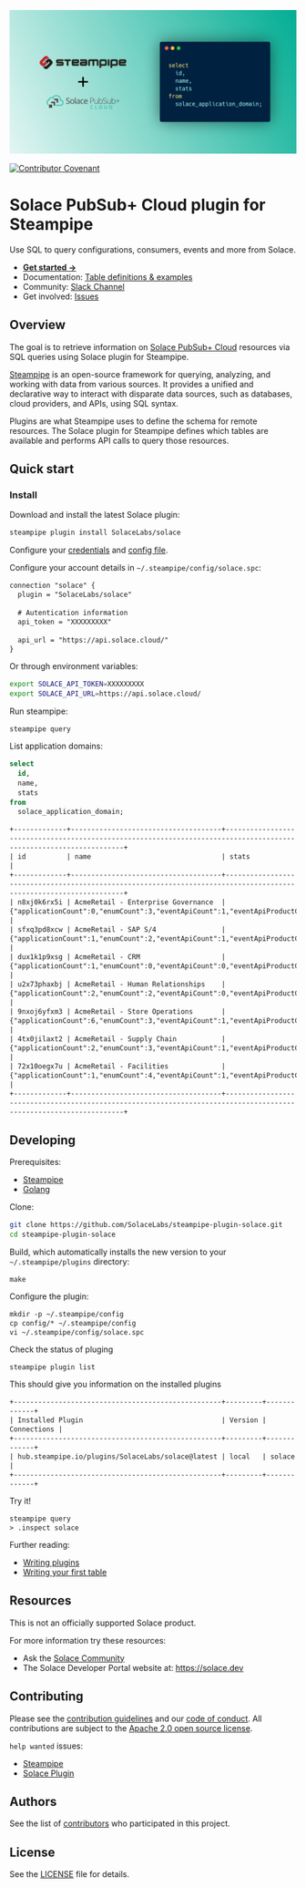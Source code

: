 ![image](docs/images/steampipe-solace-plugin.png)

[![Contributor Covenant](https://img.shields.io/badge/Contributor%20Covenant-v2.0%20adopted-ff69b4.svg)](CODE_OF_CONDUCT.md)

# Solace PubSub+ Cloud plugin for Steampipe

Use SQL to query configurations, consumers, events and more from Solace.

- **[Get started →](https://hub.steampipe.io/plugins/solacelabs/solace)**
- Documentation: [Table definitions & examples](https://hub.steampipe.io/plugins/solacelabs/solace/tables)
- Community: [Slack Channel](https://steampipe.io/community/join)
- Get involved: [Issues](https://github.com/solacelabs/steampipe-plugin-solace/issues)

## Overview

The goal is to retrieve information on [Solace PubSub+ Cloud](https://solace.com/products/platform/cloud/) resources via SQL queries using Solace plugin for Steampipe.

[Steampipe](https://steampipe.io) is an open-source framework for querying, analyzing, and working with data from various sources. It provides a unified and declarative way to interact with disparate data sources, such as databases, cloud providers, and APIs, using SQL syntax.

Plugins are what Steampipe uses to define the schema for remote resources. The Solace plugin for Steampipe defines which tables are available and performs API calls to query those resources.

## Quick start

### Install

Download and install the latest Solace plugin:

```bash
steampipe plugin install SolaceLabs/solace
```

Configure your [credentials](https://hub.steampipe.io/plugins/solacelabs/solace#credentials) and [config file](https://hub.steampipe.io/plugins/solacelabs/solace#configuration).

Configure your account details in `~/.steampipe/config/solace.spc`:

```hcl
connection "solace" {
  plugin = "SolaceLabs/solace"

  # Autentication information
  api_token = "XXXXXXXXX"

  api_url = "https://api.solace.cloud/"
}
```

Or through environment variables:

```sh
export SOLACE_API_TOKEN=XXXXXXXXX
export SOLACE_API_URL=https://api.solace.cloud/
```

Run steampipe:

```shell
steampipe query
```

List application domains:

```sql
select
  id,
  name,
  stats
from
  solace_application_domain;
```

```
+-------------+-------------------------------------+-------------------------------------------------------------------------------------------------------------------+
| id          | name                                | stats                                                                                                             |
+-------------+-------------------------------------+-------------------------------------------------------------------------------------------------------------------+
| n8xj0k6rx5i | AcmeRetail - Enterprise Governance  | {"applicationCount":0,"enumCount":3,"eventApiCount":1,"eventApiProductCount":0,"eventCount":2,"schemaCount":2}    |
| sfxq3pd8xcw | AcmeRetail - SAP S/4                | {"applicationCount":1,"enumCount":2,"eventApiCount":1,"eventApiProductCount":1,"eventCount":8,"schemaCount":26}   |
| dux1k1p9xsg | AcmeRetail - CRM                    | {"applicationCount":1,"enumCount":0,"eventApiCount":0,"eventApiProductCount":0,"eventCount":3,"schemaCount":1}    |
| u2x73phaxbj | AcmeRetail - Human Relationships    | {"applicationCount":2,"enumCount":2,"eventApiCount":0,"eventApiProductCount":0,"eventCount":3,"schemaCount":5}    |
| 9nxoj6yfxm3 | AcmeRetail - Store Operations       | {"applicationCount":6,"enumCount":3,"eventApiCount":1,"eventApiProductCount":0,"eventCount":2,"schemaCount":2}    |
| 4tx0jilaxt2 | AcmeRetail - Supply Chain           | {"applicationCount":2,"enumCount":3,"eventApiCount":1,"eventApiProductCount":0,"eventCount":2,"schemaCount":2}    |
| 72x10oegx7u | AcmeRetail - Facilities             | {"applicationCount":1,"enumCount":4,"eventApiCount":1,"eventApiProductCount":1,"eventCount":2,"schemaCount":2}    |
+-------------+-------------------------------------+-------------------------------------------------------------------------------------------------------------------+
```

## Developing

Prerequisites:

- [Steampipe](https://steampipe.io/downloads)
- [Golang](https://golang.org/doc/install)

Clone:

```sh
git clone https://github.com/SolaceLabs/steampipe-plugin-solace.git
cd steampipe-plugin-solace
```

Build, which automatically installs the new version to your `~/.steampipe/plugins` directory:

```
make
```

Configure the plugin:

```
mkdir -p ~/.steampipe/config
cp config/* ~/.steampipe/config
vi ~/.steampipe/config/solace.spc
```

Check the status of pluging
```
steampipe plugin list
```
This should give you information on the installed plugins
```
+---------------------------------------------------+---------+-------------+
| Installed Plugin                                  | Version | Connections |
+---------------------------------------------------+---------+-------------+
| hub.steampipe.io/plugins/SolaceLabs/solace@latest | local   | solace      |
+---------------------------------------------------+---------+-------------+
```

Try it!

```
steampipe query
> .inspect solace
```

Further reading:

- [Writing plugins](https://steampipe.io/docs/develop/writing-plugins)
- [Writing your first table](https://steampipe.io/docs/develop/writing-your-first-table)

## Resources

This is not an officially supported Solace product.

For more information try these resources:
- Ask the [Solace Community](https://solace.community)
- The Solace Developer Portal website at: https://solace.dev

## Contributing

Please see the [contribution guidelines](https://github.com/turbot/steampipe/blob/main/CONTRIBUTING.md) and our [code of conduct](https://github.com/turbot/steampipe/blob/main/CODE_OF_CONDUCT.md). All contributions are subject to the [Apache 2.0 open source license](https://github.com/SolaceLabs/steampipe-plugin-solace/blob/main/LICENSE).

`help wanted` issues:

- [Steampipe](https://github.com/turbot/steampipe/labels/help%20wanted)
- [Solace Plugin](https://github.com/SolaceLabs/steampipe-plugin-solace/labels/help%20wanted)

## Authors
See the list of [contributors](https://github.com/solacecommunity/<github-repo>/graphs/contributors) who participated in this project.

## License
See the [LICENSE](LICENSE) file for details.
